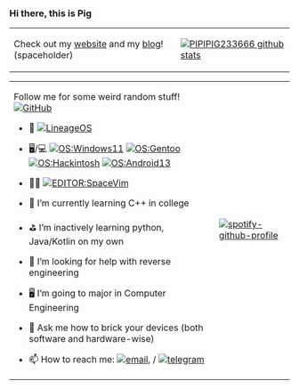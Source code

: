 ### Hi there, this is Pig
<table>
<tr>
</tr>
<tr>
<td>

Check out my [website](https://dev.pppig236.com) and my [blog](https://dev.pppig236.com/blog/)! (spaceholder) 

</td>
<td>

  [![PIPIPIG233666 github stats](https://github-readme-stats.vercel.app/api?username=PIPIPIG233666&hide=issues&show_icons=true&include_all_commits=true&theme=dracula)](https://github.com/PIPIPIG233666)

</td>
</tr>
</table>
<!---
- if you enjoy my work, feel free to sponsor me via 
<noscript><a href="https://liberapay.com/Pig/donate"><img src="https://liberapay.com/assets/widgets/donate.svg"></a></noscript> or 
[![paypal](https://www.paypalobjects.com/en_US/i/btn/btn_donateCC_LG.gif)](https://www.paypal.com/pig236)
<div align="center">
<img alt="Liberapay receiving" src="https://img.shields.io/liberapay/receives/Pig">
<img alt="Liberapay goal progress" src="https://img.shields.io/liberapay/goal/Pig">
- I was maintaining LineageOS for Xiaomi Mi 9T/Redmi K20 aka davinci/davinciin [![Redmi K20](https://img.shields.io/badge/Redmi%20K20-fd4900?style=flat-square&logo=xiaomi&logoColor=ffffff)](https://www.mi.com/global/mi-9-t/) ,[![Telegram](https://img.shields.io/badge/dynamic/json?logo=telegram&label=%40LineageOSDavinci&labelColor=282c34&suffix=+members&color=2CA5E0&query=%24.data.totalSubs&url=https%3A%2F%2Fapi.spencerwoo.com%2Fsubstats%2F%3Fsource%3Dtelegram%26queryKey%3Dlineagedavinciofficial&longCache=true)](https://t.me/lineagedavinciofficial)
--->
<table>
<tr>
</tr>
<tr>
<td>

  
Follow me for some weird random stuff! [![GitHub](https://img.shields.io/badge/dynamic/json?logo=github&label=GitHub+Followers&labelColor=282c34&color=181717&query=%24.data.totalSubs&url=https%3A%2F%2Fapi.spencerwoo.com%2Fsubstats%2F%3Fsource%3Dgithub%26queryKey%3DPIPIPIG233666&longCache=true)](https://github.com/PIPIPIG233666)
- 🔭 [![LineageOS](https://img.shields.io/badge/LineageOS-167b80?style=flat-square&logo=lineageos)](https://github.com/LineageOS) 

- 🖥️/💻 [![OS:Windows11](https://img.shields.io/badge/OS-Windows11-blue?style=flat-square&logo=microsoft)](https://www.microsoft.com) [![OS:Gentoo](https://img.shields.io/badge/OS-Gentoo-cyan?style=flat-square&logo=Gentoo)]() [![OS:Hackintosh](https://img.shields.io/badge/OS-Macintosh-purple?style=flat-square&logo=Apple)]() [![OS:Android13](https://img.shields.io/badge/OS-Android13-green?style=flat-square&logo=android)](https://www.android.com/)
- 🧑‍💻 [![EDITOR:SpaceVim](https://img.shields.io/badge/Editor-Vim-blueviolet?style=flat-square&logo=vim)](https://www.vim.org/)

- 🌱 I’m currently learning C++ in college
- ⛳ I’m inactively learning python, Java/Kotlin on my own
- 🤔 I’m looking for help with reverse engineering
- 🖥️ I’m going to major in Computer Engineering 
- 💬 Ask me how to brick your devices
   (both software and hardware-wise) 


- 📫 How to reach me: [![email](https://img.shields.io/badge/Email-priv@pppig236.com-red?style=flat-square&logo=gmail)](mailto:priv@pppig236.com), / [![telegram](https://img.shields.io/badge/Telegram-pig-blue?style=flat-square&logo=telegram)](https://t.me/pipipig233666)

</td>
<td>

[![spotify-github-profile](https://spotify-github-profile.vercel.app/api/view?uid=31vrvyd5jsumwkam3pjwsxzeklmq&cover_image=true&theme=default&show_offline=false&background_color=121212&interchange=false&bar_color=cc85a1&bar_color_cover=false)](https://github.com/kittinan/spotify-github-profile)


</td>
</tr>
</table>


  
